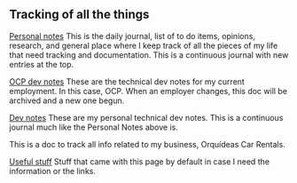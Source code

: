## Tracking of all the things

[Personal notes](/journal.html) This is the daily journal, list of to do items, opinions, research, and general place where I keep track of all the pieces of my life that need tracking and documentation.  This is a continuous journal with new entries at the top.


[OCP dev notes](/ocp_dev_notes.html) These are the technical dev notes for my current employment.  In this case, OCP.  When an employer changes, this doc will be archived and a new one begun.

[Dev notes](/dev_notes.html) These are my personal technical dev notes.  This is a continuous journal much like the Personal Notes above is.


[]() This is a doc to track all info related to my business, Orquídeas Car Rentals.

[Useful stuff](useful.html) Stuff that came with this page by default in case I need the information or the links.
